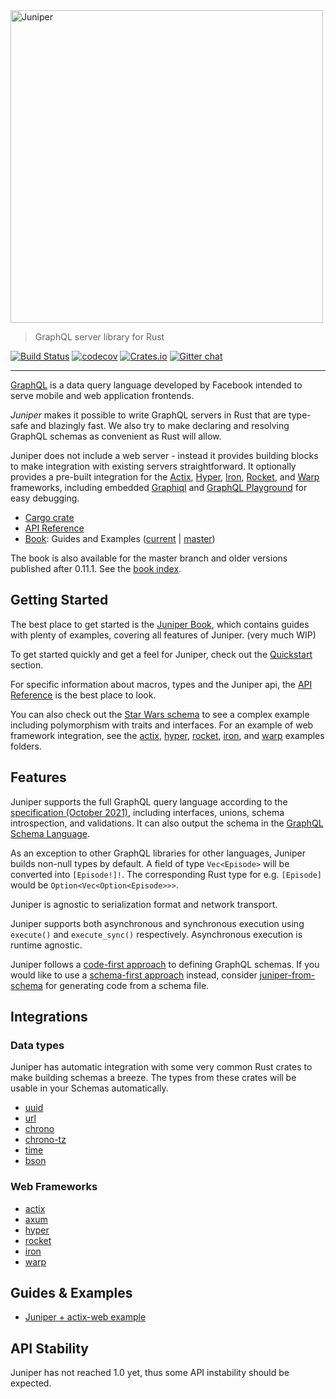 <img src="https://github.com/graphql-rust/juniper/raw/master/assets/logo/juniper-dark-word.png" alt="Juniper" width="500" />

> GraphQL server library for Rust

[![Build Status](https://dev.azure.com/graphql-rust/GraphQL%20Rust/_apis/build/status/graphql-rust.juniper)](https://dev.azure.com/graphql-rust/GraphQL%20Rust/_build/latest?definitionId=1)
[![codecov](https://codecov.io/gh/graphql-rust/juniper/branch/master/graph/badge.svg)](https://codecov.io/gh/graphql-rust/juniper)
[![Crates.io](https://img.shields.io/crates/v/juniper.svg?maxAge=2592000)](https://crates.io/crates/juniper)
[![Gitter chat](https://badges.gitter.im/juniper-graphql/gitter.svg)](https://gitter.im/juniper-graphql/Lobby)

---

[GraphQL][graphql] is a data query language developed by Facebook intended to
serve mobile and web application frontends.

_Juniper_ makes it possible to write GraphQL servers in Rust that are
type-safe and blazingly fast. We also try to make declaring and resolving
GraphQL schemas as convenient as Rust will allow.

Juniper does not include a web server - instead it provides building blocks to
make integration with existing servers straightforward. It optionally provides a
pre-built integration for the [Actix][actix], [Hyper][hyper], [Iron][iron], [Rocket], and [Warp][warp] frameworks, including
embedded [Graphiql][graphiql] and [GraphQL Playground][playground] for easy debugging.

- [Cargo crate](https://crates.io/crates/juniper)
- [API Reference][docsrs]
- [Book][book]: Guides and Examples ([current][book] | [master][book_master])

The book is also available for the master branch and older versions published after 0.11.1. See the [book index][book_index].


## Getting Started

The best place to get started is the [Juniper Book][book], which contains
guides with plenty of examples, covering all features of Juniper. (very much WIP)

To get started quickly and get a feel for Juniper, check out the
[Quickstart][book_quickstart] section.

For specific information about macros, types and the Juniper api, the
[API Reference][docsrs] is the best place to look.

You can also check out the [Star Wars schema][test_schema_rs] to see a complex
example including polymorphism with traits and interfaces.
For an example of web framework integration,
see the [actix][actix_examples], [hyper][hyper_examples], [rocket][rocket_examples], [iron][iron_examples], and [warp][warp_examples] examples folders.

## Features

Juniper supports the full GraphQL query language according to the
[specification (October 2021)][graphql_spec], including interfaces, unions, schema
introspection, and validations. It can also output the schema in the [GraphQL Schema Language][schema_language].

As an exception to other GraphQL libraries for other languages, Juniper builds
non-null types by default. A field of type `Vec<Episode>` will be converted into
`[Episode!]!`. The corresponding Rust type for e.g. `[Episode]` would be
`Option<Vec<Option<Episode>>>`.

Juniper is agnostic to serialization format and network transport.

Juniper supports both asynchronous and synchronous execution using `execute()` and `execute_sync()` respectively. Asynchronous execution is runtime agnostic.

Juniper follows a [code-first approach][schema_approach] to defining GraphQL schemas. If you would like to use a [schema-first approach][schema_approach] instead, consider [juniper-from-schema][] for generating code from a schema file.

## Integrations

### Data types

Juniper has automatic integration with some very common Rust crates to make
building schemas a breeze. The types from these crates will be usable in
your Schemas automatically.

- [uuid][uuid]
- [url][url]
- [chrono][chrono]
- [chrono-tz][chrono-tz]
- [time][time]
- [bson][bson]

### Web Frameworks

- [actix][actix]
- [axum][axum]
- [hyper][hyper]
- [rocket][rocket]
- [iron][iron]
- [warp][warp]

## Guides & Examples

- [Juniper + actix-web example](https://github.com/actix/examples/tree/master/graphql/juniper)

## API Stability

Juniper has not reached 1.0 yet, thus some API instability should be expected.

[actix]: https://actix.rs/
[axum]: https://docs.rs/axum
[graphql]: http://graphql.org
[graphiql]: https://github.com/graphql/graphiql
[playground]: https://github.com/prisma/graphql-playground
[iron]: https://github.com/iron/iron
[graphql_spec]: https://spec.graphql.org/October2021
[schema_language]: https://graphql.org/learn/schema/#type-language
[schema_approach]: https://blog.logrocket.com/code-first-vs-schema-first-development-graphql/
[test_schema_rs]: https://github.com/graphql-rust/juniper/blob/master/juniper/src/tests/fixtures/starwars/schema.rs
[tokio]: https://github.com/tokio-rs/tokio
[actix_examples]: https://github.com/graphql-rust/juniper/tree/master/juniper_actix/examples
[hyper_examples]: https://github.com/graphql-rust/juniper/tree/master/juniper_hyper/examples
[rocket_examples]: https://github.com/graphql-rust/juniper/tree/master/juniper_rocket/examples
[iron_examples]: https://github.com/graphql-rust/juniper/tree/master/juniper_iron/examples
[hyper]: https://hyper.rs
[rocket]: https://rocket.rs
[book]: https://graphql-rust.github.io
[book_master]: https://graphql-rust.github.io/juniper/master
[book_index]: https://graphql-rust.github.io
[book_quickstart]: https://graphql-rust.github.io/quickstart.html
[docsrs]: https://docs.rs/juniper
[warp]: https://github.com/seanmonstar/warp
[warp_examples]: https://github.com/graphql-rust/juniper/tree/master/juniper_warp/examples
[uuid]: https://crates.io/crates/uuid
[url]: https://crates.io/crates/url
[chrono]: https://crates.io/crates/chrono
[chrono-tz]: https://crates.io/crates/chrono-tz
[time]: https://crates.io/crates/time
[bson]: https://crates.io/crates/bson
[juniper-from-schema]: https://github.com/davidpdrsn/juniper-from-schema
